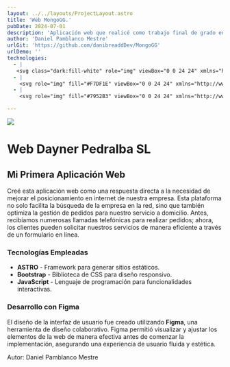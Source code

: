 ```yaml
---
layout: ../../layouts/ProjectLayout.astro
title: 'Web MongoGG.'
pubDate: 2024-07-01
description: 'Aplicación web que realicé como trabajo final de grado en DAM.'
author: 'Daniel Pamblanco Mestre'
urlGit: 'https://github.com/danibreaddDev/MongoGG'
urlDemo: ''
technologies:
  - |
   <svg class="dark:fill-white" role="img" viewBox="0 0 24 24" xmlns="http://www.w3.org/2000/svg"><title>Symfony</title><path d="M24 12c0 6.628-5.372 12-12 12S0 18.628 0 12 5.372 0 12 0s12 5.372 12 12zm-6.753-7.561c-1.22.042-2.283.715-3.075 1.644-.878 1.02-1.461 2.229-1.881 3.461-.753-.614-1.332-1.414-2.539-1.761-.966-.297-2.015-.105-2.813.514-.41.319-.71.757-.861 1.254-.36 1.176.381 2.225.719 2.6l.737.79c.15.154.519.56.339 1.138-.193.631-.951 1.037-1.732.799-.348-.106-.848-.366-.734-.73.045-.15.152-.263.21-.391.052-.11.077-.194.095-.242.141-.465-.053-1.07-.551-1.223-.465-.143-.939-.03-1.125.566-.209.68.117 1.913 1.86 2.449 2.04.628 3.765-.484 4.009-1.932.153-.907-.255-1.582-1.006-2.447l-.612-.677c-.371-.37-.497-1.002-.114-1.485.324-.409.785-.584 1.539-.379 1.103.3 1.594 1.063 2.412 1.68-.338 1.11-.56 2.223-.759 3.222l-.123.746c-.585 3.07-1.033 4.757-2.194 5.726-.234.166-.57.416-1.073.434-.266.005-.352-.176-.355-.257-.006-.184.15-.271.255-.353.154-.083.39-.224.372-.674-.016-.532-.456-.994-1.094-.973-.477.017-1.203.465-1.176 1.286.028.85.819 1.485 2.012 1.444.638-.021 2.062-.281 3.464-1.949 1.633-1.911 2.09-4.101 2.434-5.706l.383-2.116c.213.024.441.042.69.048 2.032.044 3.049-1.01 3.064-1.776.01-.464-.304-.921-.744-.91-.386.009-.718.278-.806.654-.094.428.646.813.068 1.189-.41.266-1.146.452-2.184.3l.188-1.042c.386-1.976.859-4.407 2.661-4.467.132-.007.612.006.623.323.003.105-.022.134-.147.375-.115.155-.174.345-.168.537.017.504.4.836.957.816.743-.023.955-.748.945-1.119-.032-.874-.952-1.424-2.17-1.386z"/></svg>
  - |
    <svg role="img" fill="#F7DF1E" viewBox="0 0 24 24" xmlns="http://www.w3.org/2000/svg"><title>JavaScript</title><path d="M0 0h24v24H0V0zm22.034 18.276c-.175-1.095-.888-2.015-3.003-2.873-.736-.345-1.554-.585-1.797-1.14-.091-.33-.105-.51-.046-.705.15-.646.915-.84 1.515-.66.39.12.75.42.976.9 1.034-.676 1.034-.676 1.755-1.125-.27-.42-.404-.601-.586-.78-.63-.705-1.469-1.065-2.834-1.034l-.705.089c-.676.165-1.32.525-1.71 1.005-1.14 1.291-.811 3.541.569 4.471 1.365 1.02 3.361 1.244 3.616 2.205.24 1.17-.87 1.545-1.966 1.41-.811-.18-1.26-.586-1.755-1.336l-1.83 1.051c.21.48.45.689.81 1.109 1.74 1.756 6.09 1.666 6.871-1.004.029-.09.24-.705.074-1.65l.046.067zm-8.983-7.245h-2.248c0 1.938-.009 3.864-.009 5.805 0 1.232.063 2.363-.138 2.711-.33.689-1.18.601-1.566.48-.396-.196-.597-.466-.83-.855-.063-.105-.11-.196-.127-.196l-1.825 1.125c.305.63.75 1.172 1.324 1.517.855.51 2.004.675 3.207.405.783-.226 1.458-.691 1.811-1.411.51-.93.402-2.07.397-3.346.012-2.054 0-4.109 0-6.179l.004-.056z"/></svg>
  - |
    <svg role="img" fill="#7952B3" viewBox="0 0 24 24" xmlns="http://www.w3.org/2000/svg"><title>Bootstrap</title><path d="M11.77 11.24H9.956V8.202h2.152c1.17 0 1.834.522 1.834 1.466 0 1.008-.773 1.572-2.174 1.572zm.324 1.206H9.957v3.348h2.231c1.459 0 2.232-.585 2.232-1.685s-.795-1.663-2.326-1.663zM24 11.39v1.218c-1.128.108-1.817.944-2.226 2.268-.407 1.319-.463 2.937-.42 4.186.045 1.3-.968 2.5-2.337 2.5H4.985c-1.37 0-2.383-1.2-2.337-2.5.043-1.249-.013-2.867-.42-4.186-.41-1.324-1.1-2.16-2.228-2.268V11.39c1.128-.108 1.819-.944 2.227-2.268.408-1.319.464-2.937.42-4.186-.045-1.3.968-2.5 2.338-2.5h14.032c1.37 0 2.382 1.2 2.337 2.5-.043 1.249.013 2.867.42 4.186.409 1.324 1.098 2.16 2.226 2.268zm-7.927 2.817c0-1.354-.953-2.333-2.368-2.488v-.057c1.04-.169 1.856-1.135 1.856-2.213 0-1.537-1.213-2.538-3.062-2.538h-4.16v10.172h4.181c2.218 0 3.553-1.086 3.553-2.876z"/></svg>

---
```

<div class="max-w-4xl mx-auto p-6 rounded-lg shadow-md">
  
  <!-- Imagen centrada -->
  <div class="flex justify-center mb-6">
    <img src="/DAYNER.png" class="rounded-lg shadow-lg w-[300px]">
  </div>
  
  <!-- Título principal -->
  <h1 class="text-2xl sm:text-4xl lg:text-6xl font-bold dark:text-gray-50 mb-4 text-center">
    Web Dayner Pedralba SL
  </h1>
  
  <!-- Subtítulo -->
  <h2 class="text-lg sm:text-2xl lg:text-4xl font-semibold dark:text-gray-50 mb-6 text-center">
    Mi Primera Aplicación Web
  </h2>
  
  <!-- Descripción del proyecto -->
  <p class="text-sm sm:text-base lg:text-lg dark:text-gray-50 mb-8 leading-relaxed text-justify">
    Creé esta aplicación web como una respuesta directa a la necesidad de mejorar el posicionamiento en internet de nuestra empresa. Esta plataforma no solo facilita la búsqueda de la empresa en la red, sino que también optimiza la gestión de pedidos para nuestro servicio a domicilio. Antes, recibíamos numerosas llamadas telefónicas para realizar pedidos; ahora, los clientes pueden solicitar nuestros servicios de manera eficiente a través de un formulario en línea.
  </p>
  
  <!-- Tecnologías utilizadas -->
  <div class="mb-8">
    <h3 class="text-lg sm:text-2xl lg:text-4xl font-semibold dark:text-gray-50 mb-4">Tecnologías Empleadas</h3>
    <ul class="list-disc list-inside pl-5 space-y-2 dark:text-gray-50">
      <li><strong>ASTRO</strong> - Framework para generar sitios estáticos.</li>
      <li><strong>Bootstrap</strong> - Biblioteca de CSS para diseño responsivo.</li>
      <li><strong>JavaScript</strong> - Lenguaje de programación para funcionalidades interactivas.</li>
    </ul>
  </div>
  
  <!-- Desarrollo con Figma -->
  <div class="mb-8">
    <h3 class="text-lg sm:text-2xl lg:text-4xl font-semibold dark:text-gray-50 mb-4">Desarrollo con Figma</h3>
    <p class="text-sm sm:text-base lg:text-lg dark:text-gray-50 leading-relaxed text-justify">
      El diseño de la interfaz de usuario fue creado utilizando <strong>Figma</strong>, una herramienta de diseño colaborativo. Figma permitió visualizar y ajustar los elementos de la web de manera efectiva antes de comenzar la implementación, asegurando una experiencia de usuario fluida y estética.
    </p>
  </div>  
  
  <!-- Autor -->
  <p class="text-right text-sm dark:text-gray-50">Autor: Daniel Pamblanco Mestre</p>
</div>